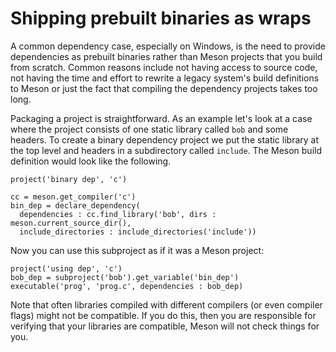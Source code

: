 # Shipping prebuilt binaries as wraps

A common dependency case, especially on Windows, is the need to provide dependencies as prebuilt binaries rather than Meson projects that you build from scratch. Common reasons include not having access to source code, not having the time and effort to rewrite a legacy system's build definitions to Meson or just the fact that compiling the dependency projects takes too long.

Packaging a project is straightforward. As an example let's look at a case where the project consists of one static library called `bob` and some headers. To create a binary dependency project we put the static library at the top level and headers in a subdirectory called `include`. The Meson build definition would look like the following.

    project('binary dep', 'c')

    cc = meson.get_compiler('c')
    bin_dep = declare_dependency(
      dependencies : cc.find_library('bob', dirs : meson.current_source_dir(),
      include_directories : include_directories('include'))

Now you can use this subproject as if it was a Meson project:

    project('using dep', 'c')
    bob_dep = subproject('bob').get_variable('bin_dep')
    executable('prog', 'prog.c', dependencies : bob_dep)

Note that often libraries compiled with different compilers (or even compiler flags) might not be compatible. If you do this, then you are responsible for verifying that your libraries are compatible, Meson will not check things for you.
